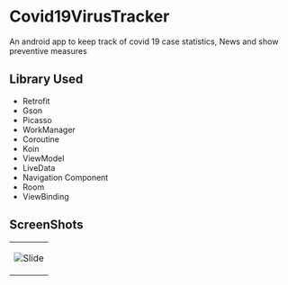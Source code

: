 # Covid19VirusTracker
An android app to keep track of covid 19 case statistics, News and show preventive measures

## Library Used
* Retrofit
* Gson
* Picasso
* WorkManager
* Coroutine 
* Koin
* ViewModel
* LiveData
* Navigation Component
* Room
* ViewBinding

## ScreenShots 

<table>
    <tr>
      <td>
        
  ![Slide](https://github.com/kulloveth/Covid19VirusTracker/blob/master/app/screenshots/new-coro.gif)
  </td>
  </tr>
</table>
